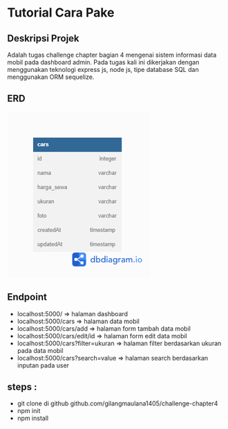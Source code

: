 # Tutorial Cara Pake

## Deskripsi Projek
Adalah tugas challenge chapter bagian 4 mengenai sistem informasi data mobil pada dashboard admin. Pada tugas kali ini dikerjakan dengan menggunakan teknologi express js, node js, tipe database SQL dan menggunakan ORM sequelize.

## ERD
![Alt text](/ERD-Binarcar.png)

## Endpoint
* localhost:5000/ => halaman dashboard
* localhost:5000/cars => halaman data mobil
* localhost:5000/cars/add => halaman form tambah data mobil
* localhost:5000/cars/edit/id => halaman form edit data mobil
* localhost:5000/cars?filter=ukuran => halaman filter berdasarkan ukuran pada data mobil
* localhost:5000/cars?search=value => halaman search berdasarkan inputan pada user


## steps :
* git clone di github github.com/gilangmaulana1405/challenge-chapter4
* npm init
* npm install